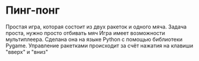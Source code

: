 # Пинг-понг
Простая игра, которая состоит из двух ракеток и одного мяча. Задача проста, нужно просто отбивать мяч
Игра имеет возможности мультиплеера.
Сделана она на языке Python с помощью библиотеки Pygame.
Управление ракетками происходит за счёт нажатия на клавиши "вверх" и "вниз"
